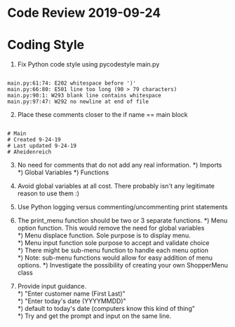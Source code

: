 # Code Review 2019-09-24 

Coding Style 
===
1. Fix Python code style using pycodestyle main.py
<code>
main.py:61:74: E202 whitespace before ')'  
main.py:66:80: E501 line too long (90 > 79 characters)  
main.py:90:1: W293 blank line contains whitespace  
main.py:97:47: W292 no newline at end of file  
</code>

2. Place these comments closer to the if name == main block
<code>
# Main  
# Created 9-24-19  
# Last updated 9-24-19  
# Aheidenreich  
</code>

3. No need for comments that do not add any real information.
    *) Imports
    *) Global Variables
    *) Functions

4. Avoid global variables at all cost. There probably isn't any
   legitimate reason to use them :)

5. Use Python logging versus commenting/uncommenting print statements

6. The print_menu function should be two or 3 separate functions.
    *) Menu option function. This would remove the need for global variables  
    *) Menu displace function. Sole purpose is to display menu.  
    *) Menu input function sole purpose to accept and validate choice  
        *) There might be sub-menu function to handle each menu option  
        *) Note: sub-menu functions would allow for easy addition of menu
           options.
    *) Investigate the possibility of creating your own ShopperMenu class  

7. Provide input guidance.  
    *) "Enter customer name (First Last)"  
    *) "Enter today's date (YYYYMMDD)"  
    *) default to today's date (computers know this kind of thing"  
    *) Try and get the prompt and input on the same line.  
